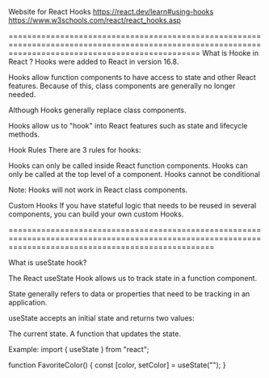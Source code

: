 Website for React Hooks
https://react.dev/learn#using-hooks 
https://www.w3schools.com/react/react_hooks.asp

=====================================================================================================================================================
What is Hooke in React ?
Hooks were added to React in version 16.8.

Hooks allow function components to have access to state and other React features. Because of this, class components are generally no longer needed.

Although Hooks generally replace class components.

Hooks allow us to "hook" into React features such as state and lifecycle methods.

Hook Rules
There are 3 rules for hooks:

Hooks can only be called inside React function components.
Hooks can only be called at the top level of a component.
Hooks cannot be conditional

Note: Hooks will not work in React class components.

Custom Hooks
If you have stateful logic that needs to be reused in several components, you can build your own custom Hooks.


========================================================================================================================================================

What is useState hook?

The React useState Hook allows us to track state in a function component.

State generally refers to data or properties that need to be tracking in an application.

useState accepts an initial state and returns two values:

The current state.
A function that updates the state.

Example:
import { useState } from "react";

function FavoriteColor() {
  const [color, setColor] = useState("");
}